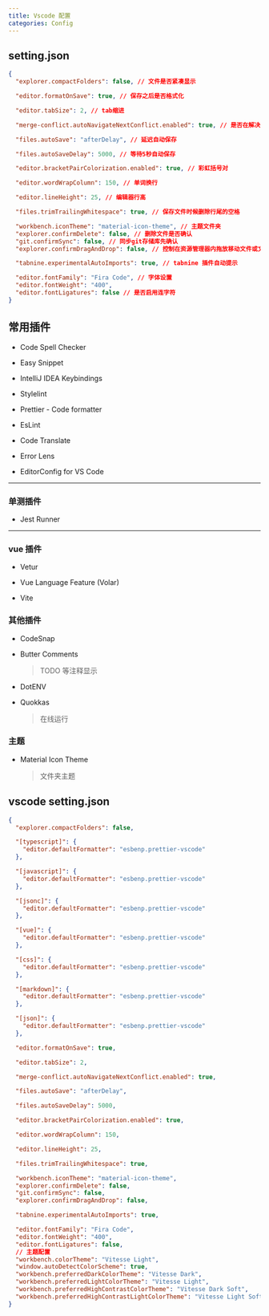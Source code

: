 ```yaml
---
title: Vscode 配置
categories: Config
---
```


## setting.json

```json
{
  "explorer.compactFolders": false, // 文件是否紧凑显示

  "editor.formatOnSave": true, // 保存之后是否格式化

  "editor.tabSize": 2, // tab缩进

  "merge-conflict.autoNavigateNextConflict.enabled": true, // 是否在解决合并冲突后自动转到下一个合并冲突

  "files.autoSave": "afterDelay", // 延迟自动保存

  "files.autoSaveDelay": 5000, // 等待5秒自动保存

  "editor.bracketPairColorization.enabled": true, // 彩虹括号对

  "editor.wordWrapColumn": 150, // 单词换行

  "editor.lineHeight": 25, // 编辑器行高

  "files.trimTrailingWhitespace": true, // 保存文件时候删除行尾的空格

  "workbench.iconTheme": "material-icon-theme", // 主题文件夹
  "explorer.confirmDelete": false, // 删除文件是否确认
  "git.confirmSync": false, // 同步git存储库先确认
  "explorer.confirmDragAndDrop": false, // 控制在资源管理器内拖放移动文件或文件夹时是否进行确认

  "tabnine.experimentalAutoImports": true, // tabnine 插件自动提示

  "editor.fontFamily": "Fira Code", // 字体设置
  "editor.fontWeight": "400",
  "editor.fontLigatures": false // 是否启用连字符
}
```

## 常用插件

- Code Spell Checker

- Easy Snippet

- IntelliJ IDEA Keybindings

- Stylelint

- Prettier - Code formatter

- EsLint

- Code Translate

- Error Lens

- EditorConfig for VS Code

---

### 单测插件

- Jest Runner

---

### vue 插件

- Vetur

- Vue Language Feature (Volar)

- Vite

### 其他插件

- CodeSnap

- Butter Comments

  > TODO 等注释显示

- DotENV

- Quokkas

  > 在线运行

### 主题

- Material Icon Theme

  > 文件夹主题

## vscode setting.json

```json
{
  "explorer.compactFolders": false,

  "[typescript]": {
    "editor.defaultFormatter": "esbenp.prettier-vscode"
  },

  "[javascript]": {
    "editor.defaultFormatter": "esbenp.prettier-vscode"
  },

  "[jsonc]": {
    "editor.defaultFormatter": "esbenp.prettier-vscode"
  },

  "[vue]": {
    "editor.defaultFormatter": "esbenp.prettier-vscode"
  },

  "[css]": {
    "editor.defaultFormatter": "esbenp.prettier-vscode"
  },

  "[markdown]": {
    "editor.defaultFormatter": "esbenp.prettier-vscode"
  },

  "[json]": {
    "editor.defaultFormatter": "esbenp.prettier-vscode"
  },

  "editor.formatOnSave": true,

  "editor.tabSize": 2,

  "merge-conflict.autoNavigateNextConflict.enabled": true,

  "files.autoSave": "afterDelay",

  "files.autoSaveDelay": 5000,

  "editor.bracketPairColorization.enabled": true,

  "editor.wordWrapColumn": 150,

  "editor.lineHeight": 25,

  "files.trimTrailingWhitespace": true,

  "workbench.iconTheme": "material-icon-theme",
  "explorer.confirmDelete": false,
  "git.confirmSync": false,
  "explorer.confirmDragAndDrop": false,

  "tabnine.experimentalAutoImports": true,

  "editor.fontFamily": "Fira Code",
  "editor.fontWeight": "400",
  "editor.fontLigatures": false,
  // 主题配置
  "workbench.colorTheme": "Vitesse Light",
  "window.autoDetectColorScheme": true,
  "workbench.preferredDarkColorTheme": "Vitesse Dark",
  "workbench.preferredLightColorTheme": "Vitesse Light",
  "workbench.preferredHighContrastColorTheme": "Vitesse Dark Soft",
  "workbench.preferredHighContrastLightColorTheme": "Vitesse Light Soft"
}
```
